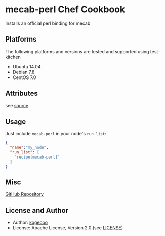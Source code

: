 mecab-perl Chef Cookbook
=======================
Installs an official perl binding for mecab

Platforms
---------
The following platforms and versions are tested and supported using test-kitchen

* Ubuntu 14.04
* Debian 7.8
* CentOS 7.0

Attributes
-----
see [source](attributes/default.rb)

Usage
-----
Just include `mecab-perl` in your node's `run_list`:

```json
{
  "name":"my_node",
  "run_list": [
    "recipe[mecab-perl]"
  ]
}
```

Misc
----
[GitHub Repository](http://github.com/kogecoo/chef-mecab-perl)

License and Author
-------------------
- Author: [kogecoo](http://github.com/kogecoo)
- License: Apache License, Version 2.0 (see [LICENSE](LICENSE))
